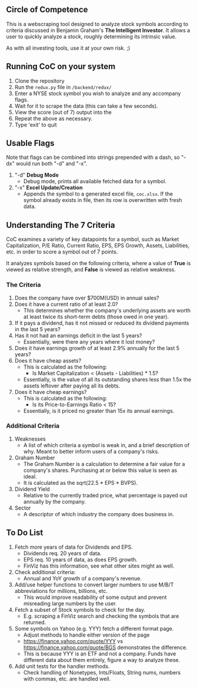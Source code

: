 ## Circle of Competence
This is a webscraping tool designed to analyze stock symbols according to criteria discussed in Benjamin Graham's __The Intelligent Investor__. It allows a user to quickly analyze a stock, roughly determining its intrinsic value.

As with all investing tools, use it at your own risk. ;)

## Running CoC on your system
1. Clone the repository
2. Run the `redux.py` file in `/backend/redux/`
3. Enter a NYSE stock symbol you wish to analyze and any accompany flags.
4. Wait for it to scrape the data (this can take a few seconds).
5. View the score (out of 7) output into the 
6. Repeat the above as necessary.
7. Type 'exit' to quit

## Usable Flags
Note that flags can be combined into strings prepended with a dash, so "-dx" would run both "-d" and "-x".
1. "-d" **Debug Mode**
	* Debug mode, prints all available fetched data for a symbol.
2. "-x" **Excel Update/Creation**
	* Appends the symbol to a generated excel file, `coc.xlsx`. If the symbol already exists in file, then its row is overwritten with fresh data.

## Understanding The 7 Criteria
CoC examines a variety of key datapoints for a symbol, such as Market Capitalization, P/E Ratio, Current Ratio, EPS, EPS Growth, Assets, Liabilities, etc. in order to score a symbol out of 7 points.

It analyzes symbols based on the following criteria, where a value of **True** is viewed as relative strength, and **False** is viewed as relative weakness.

### The Criteria
1. Does the company have over $700M(USD) in annual sales?
2. Does it have a current ratio of at least 2.0?
	* This determines whether the company's underlying assets are worth at least twice its short-term debts (those owed in one year).
3. If it pays a dividend, has it not missed or reduced its dividend payments in the last 5 years?
4. Has it not had an earnings deficit in the last 5 years?
   * Essentially, were there any years where it lost money?
5. Does it have earnings growth of at least 2.9% annually for the last 5 years?
6. Does it have cheap assets?
	* This is calculated as the following:
    	* Is Market Capitalization < (Assets - Liabilities) * 1.5?
  	* Essentially, is the value of all its outstanding shares less than 1.5x the assets leftover after paying all its debts.
7. Does it have cheap earnings?
	* This is calculated as the following:
    	* Is its Price-to-Earnings Ratio < 15?
  	* Essentially, is it priced no greater than 15x its annual earnings.

### Additional Criteria
1. Weaknesses
   * A list of which criteria a symbol is weak in, and a brief description of why. Meant to better inform users of a company's risks.
2. Graham Number
	* The Graham Number is a calculation to determine a fair value for a company's shares. Purchasing at or below this value is seen as ideal.
	* It is calculated as the sqrt(22.5 * EPS * BVPS).
3. Dividend Yield
	* Relative to the currently traded price, what percentage is payed out annually by the company.
4. Sector
	* A descriptor of which industry the company does business in.

## To Do List
1. Fetch more years of data for Dividends and EPS.
   * Dividends req. 20 years of data.
   * EPS req. 10 years of data, as does EPS growth.
   * FinViz has this information, see what other sites might as well.
1. Check additional criteria:
	* Annual and YoY growth of a company's revenue.
3. Add/use helper functions to convert larger numbers to use M/B/T abbreviations for millions, billions, etc.
	* This would improve readability of some output and prevent misreading large numbers by the user.
4. Fetch a subset of Stock symbols to check for the day.
	* E.g. scraping a FinViz search and checking the symbols that are returned.
5. Some symbols on Yahoo (e.g. YYY) fetch a different format page.
	* Adjust methods to handle either version of the page
	* https://finance.yahoo.com/quote/YYY vs https://finance.yahoo.com/quote/BGS demonstrates the difference.
	* This is because YYY is an ETF and not a company. Funds have different data about them entirely, figure a way to analyze these.
6. Add unit tests for the handler methods.
	* Check handling of Nonetypes, Ints/Floats, String nums, numbers with commas, etc. are handled well.

